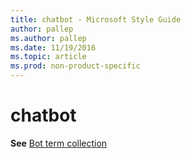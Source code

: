 ```yaml
---
title: chatbot - Microsoft Style Guide
author: pallep
ms.author: pallep
ms.date: 11/19/2016
ms.topic: article
ms.prod: non-product-specific
---
```


# chatbot

**See** [Bot term collection](/style-guide/a-z-word-list-term-collections/b/bot-terms.md)
